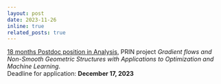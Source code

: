 ```yaml
---
layout: post
date: 2023-11-26
inline: true
related_posts: true
---
```


[18 months Postdoc position in Analysis](https://cvgmt.sns.it/position/841/), PRIN project *Gradient flows and Non-Smooth Geometric Structures with Applications to Optimization and Machine Learning*.<br>
Deadline for application: **December 17, 2023**
